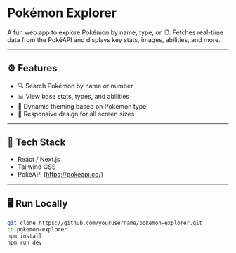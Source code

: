# Pokémon Explorer

A fun web app to explore Pokémon by name, type, or ID. Fetches real-time data from the PokéAPI and displays key stats, images, abilities, and more.

---

## ⚙️ Features
- 🔍 Search Pokémon by name or number
- 📊 View base stats, types, and abilities
- 🎨 Dynamic theming based on Pokémon type
- 🔄 Responsive design for all screen sizes

---

## 🚀 Tech Stack
- React / Next.js
- Tailwind CSS
- PokéAPI (https://pokeapi.co/)

---

## 🖥️ Run Locally
```bash
git clone https://github.com/yourusername/pokemon-explorer.git
cd pokemon-explorer
npm install
npm run dev
